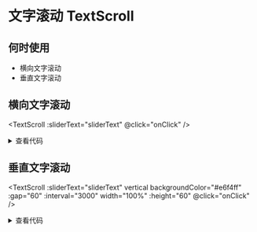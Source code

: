 # 文字滚动 TextScroll

## 何时使用

- 横向文字滚动
- 垂直文字滚动

## 横向文字滚动

<script setup lang="ts">
import { ref } from 'vue'
const sliderText = ref([
      {
        title: '美国作家杰罗姆·大卫·塞林格创作的唯一一部长篇小说',
        link: 'https://www.baidu.com'
      },
      {
        title: '首次出版于1951年'
      },
      {
        title: '塞林格将故事的起止局限于16岁的中学生霍尔顿·考尔菲德从离开学校到纽约游荡的三天时间内,塞林格将故事的起止局限于16岁的中学生霍尔顿·考尔菲德从离开学校到纽约游荡的三天时间内'
      },
      {
        title: '并借鉴了意识流天马行空的写作方法，充分探索了一个十几岁少年的内心世界'
      },
      {
        title: '愤怒与焦虑是此书的两大主题，主人公的经历和思想在青少年中引起强烈共鸣'
      }
    ])
function onClick (value: string) { // 获取点击的标题
  console.log('value:', value)
}
</script>

<TextScroll :sliderText="sliderText" @click="onClick" />

<details>
<summary>查看代码</summary>

```vue
<script setup lang="ts">
import { ref } from 'vue'
const sliderText = ref([
    {
      title: '美国作家杰罗姆·大卫·塞林格创作的唯一一部长篇小说',
      link: 'https://www.baidu.com'
    },
    {
      title: '首次出版于1951年'
    },
    {
      title: '塞林格将故事的起止局限于16岁的中学生霍尔顿·考尔菲德从离开学校到纽约游荡的三天时间内,塞林格将故事的起止局限于16岁的中学生霍尔顿·考尔菲德从离开学校到纽约游荡的三天时间内'
    },
    {
      title: '并借鉴了意识流天马行空的写作方法，充分探索了一个十几岁少年的内心世界'
    },
    {
      title: '愤怒与焦虑是此书的两大主题，主人公的经历和思想在青少年中引起强烈共鸣'
    }
  ])
function onClick (value: string) { // 获取点击的标题
  console.log('value:', value)
}
</script>
<template>
  <TextScroll :sliderText="sliderText" @click="onClick" />
</template>
```

</details>

## 垂直文字滚动

<TextScroll
  :sliderText="sliderText"
  vertical
  backgroundColor="#e6f4ff"
  :gap="60"
  :interval="3000"
  width="100%"
  :height="60"
  @click="onClick" />

<details>
<summary>查看代码</summary>

```vue
<script setup lang="ts">
import { ref } from 'vue'
const sliderText = ref([
    {
      title: '美国作家杰罗姆·大卫·塞林格创作的唯一一部长篇小说',
      link: 'https://www.baidu.com'
    },
    {
      title: '首次出版于1951年'
    },
    {
      title: '塞林格将故事的起止局限于16岁的中学生霍尔顿·考尔菲德从离开学校到纽约游荡的三天时间内,塞林格将故事的起止局限于16岁的中学生霍尔顿·考尔菲德从离开学校到纽约游荡的三天时间内'
    },
    {
      title: '并借鉴了意识流天马行空的写作方法，充分探索了一个十几岁少年的内心世界'
    },
    {
      title: '愤怒与焦虑是此书的两大主题，主人公的经历和思想在青少年中引起强烈共鸣'
    }
  ])
function onClick (value: string) { // 获取点击的标题
  console.log('value:', value)
}
</script>
<template>
  <TextScroll
    :sliderText="sliderText"
    vertical
    backgroundColor="#e6f4ff"
    :gap="60"
    :interval="3000"
    width="100%"
    :height="60"
    @click="onClick" />
</template>
```

</details>
